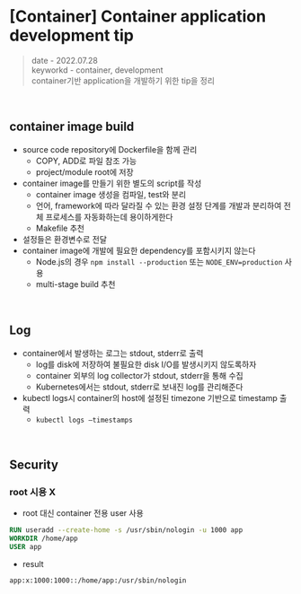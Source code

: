 # [Container] Container application development tip
> date - 2022.07.28  
> keyworkd - container, development  
> container기반 application을 개발하기 위한 tip을 정리

<br>

## container image build
* source code repository에 Dockerfile을 함께 관리
  * COPY, ADD로 파일 참조 가능
  * project/module root에 저장
* container image를 만들기 위한 별도의 script를 작성
  * container image 생성을 컴파일, test와 분리
  * 언어, framework에 따라 달라질 수 있는 환경 설정 단계를 개발과 분리하여 전체 프로세스를 자동화하는데 용이하게한다
  * Makefile 추천
* 설정들은 환경변수로 전달  
* container image에 개발에 필요한 dependency를 포함시키지 않는다
  * Node.js의 경우 `npm install --production` 또는 `NODE_ENV=production` 사용
  * multi-stage build 추천


<br>

## Log
* container에서 발생하는 로그는 stdout, stderr로 출력
  * log를 disk에 저장하여 불필요한 disk I/O를 발생시키지 않도록하자
  * container 외부의 log collector가 stdout, stderr을 통해 수집
  * Kubernetes에서는 stdout, stderr로 보내진 log를 관리해준다
* kubectl logs시 container의 host에 설정된 timezone 기반으로 timestamp 출력
  * `kubectl logs —timestamps`


<br>

## Security
### root 시용 X
* root 대신 container 전용 user 사용
```dockerfile
RUN useradd --create-home -s /usr/sbin/nologin -u 1000 app
WORKDIR /home/app
USER app
```
* result
```sh
app:x:1000:1000::/home/app:/usr/sbin/nologin
```
